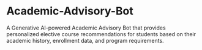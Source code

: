 # Academic-Advisory-Bot
A Generative AI-powered Academic Advisory Bot that provides personalized elective course recommendations for students based on their academic history, enrollment data, and program requirements.
